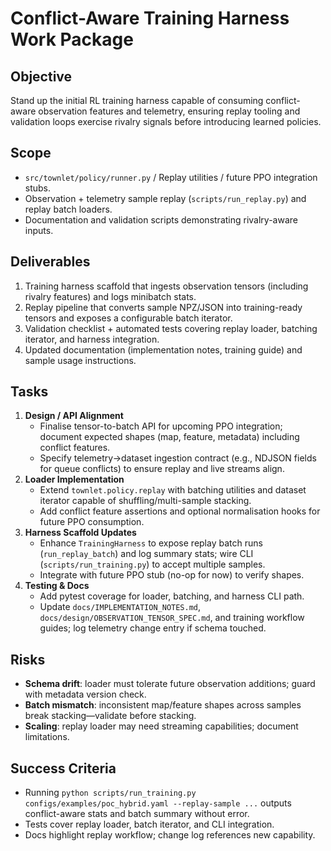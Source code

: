 # Conflict-Aware Training Harness Work Package

## Objective
Stand up the initial RL training harness capable of consuming conflict-aware observation features and telemetry, ensuring replay tooling and validation loops exercise rivalry signals before introducing learned policies.

## Scope
- `src/townlet/policy/runner.py` / Replay utilities / future PPO integration stubs.
- Observation + telemetry sample replay (`scripts/run_replay.py`) and replay batch loaders.
- Documentation and validation scripts demonstrating rivalry-aware inputs.

## Deliverables
1. Training harness scaffold that ingests observation tensors (including rivalry features) and logs minibatch stats.
2. Replay pipeline that converts sample NPZ/JSON into training-ready tensors and exposes a configurable batch iterator.
3. Validation checklist + automated tests covering replay loader, batching iterator, and harness integration.
4. Updated documentation (implementation notes, training guide) and sample usage instructions.

## Tasks
1. **Design / API Alignment**
   - Finalise tensor-to-batch API for upcoming PPO integration; document expected shapes (map, feature, metadata) including conflict features.
   - Specify telemetry→dataset ingestion contract (e.g., NDJSON fields for queue conflicts) to ensure replay and live streams align.
2. **Loader Implementation**
   - Extend `townlet.policy.replay` with batching utilities and dataset iterator capable of shuffling/multi-sample stacking.
   - Add conflict feature assertions and optional normalisation hooks for future PPO consumption.
3. **Harness Scaffold Updates**
   - Enhance `TrainingHarness` to expose replay batch runs (`run_replay_batch`) and log summary stats; wire CLI (`scripts/run_training.py`) to accept multiple samples.
   - Integrate with future PPO stub (no-op for now) to verify shapes.
4. **Testing & Docs**
   - Add pytest coverage for loader, batching, and harness CLI path.
   - Update `docs/IMPLEMENTATION_NOTES.md`, `docs/design/OBSERVATION_TENSOR_SPEC.md`, and training workflow guides; log telemetry change entry if schema touched.

## Risks
- **Schema drift**: loader must tolerate future observation additions; guard with metadata version check.
- **Batch mismatch**: inconsistent map/feature shapes across samples break stacking—validate before stacking.
- **Scaling**: replay loader may need streaming capabilities; document limitations.

## Success Criteria
- Running `python scripts/run_training.py configs/examples/poc_hybrid.yaml --replay-sample ...` outputs conflict-aware stats and batch summary without error.
- Tests cover replay loader, batch iterator, and CLI integration.
- Docs highlight replay workflow; change log references new capability.

